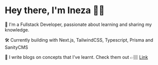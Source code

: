 # Hey there, I'm Ineza 👋🏽

💼 I'm a Fullstack Developer, passionate about learning and sharing my knowledge.

🛠 Currently building with Next.js, TailwindCSS, Typescript, Prisma and SanityCMS

📝 I write blogs on concepts that I've learnt. Check them out 👉🏽 [Link](https://ineza.codes)
